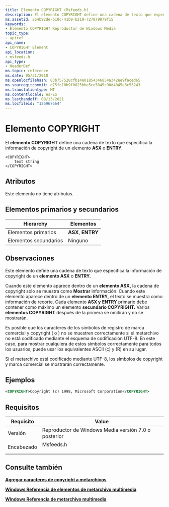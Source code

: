 ```yaml
---
title: Elemento COPYRIGHT (Msfeeds.h)
description: El elemento COPYRIGHT define una cadena de texto que especifica la información de copyright de un elemento ASX o ENTRY.
ms.assetid: 264b92de-b10c-41b9-b219-727879079f15
keywords:
- Elemento COPYRIGHT Reproductor de Windows Media
topic_type:
- apiref
api_name:
- COPYRIGHT Element
api_location:
- msfeeds.h
api_type:
- HeaderDef
ms.topic: reference
ms.date: 05/31/2018
ms.openlocfilehash: 83b757528cfb14a01854346854a342ee9faced65
ms.sourcegitcommit: d75fc10b9f0825bbe5ce5045c90d4045e3c53243
ms.translationtype: MT
ms.contentlocale: es-ES
ms.lasthandoff: 09/13/2021
ms.locfileid: "126967664"
---
```

# <a name="copyright-element"></a>Elemento COPYRIGHT

El **elemento COPYRIGHT** define una cadena de texto que especifica la información de copyright de un elemento **ASX** o **ENTRY.**

``` syntax
<COPYRIGHT>
    text string
</COPYRIGHT>
```

## <a name="attributes"></a>Atributos

Este elemento no tiene atributos.

## <a name="parentchild-elements"></a>Elementos primarios y secundarios



| Hierarchy       | Elementos           |
|-----------------|--------------------|
| Elementos primarios | **ASX**, **ENTRY** |
| Elementos secundarios  | Ninguno               |



 

## <a name="remarks"></a>Observaciones

Este elemento define una cadena de texto que especifica la información de copyright de un **elemento ASX** o **ENTRY.**

Cuando este elemento aparece dentro de un **elemento ASX,** la cadena de copyright solo se muestra como **Mostrar** información. Cuando este elemento aparece dentro de un **elemento ENTRY,** el texto se muestra como información de recorte. Cada elemento **ASX y** **ENTRY** primario debe contener como máximo un elemento **secundario COPYRIGHT.** Varios **elementos COPYRIGHT** después de la primera se omitirán y no se mostrarán.

Es posible que los caracteres de los símbolos de registro de marca comercial y copyright ( o ) no se muestren correctamente si el metarchivo no está codificado mediante el esquema de codificación UTF-8. En este caso, para mostrar cualquiera de estos símbolos correctamente para todos los usuarios, puede usar los equivalentes ASCII (c) y (R) en su lugar.

Si el metarchivo está codificado mediante UTF-8, los símbolos de copyright y marca comercial se mostrarán correctamente.

## <a name="examples"></a>Ejemplos


```XML
<COPYRIGHT>Copyright (c) 1998, Microsoft Corporation</COPYRIGHT>

```



## <a name="requirements"></a>Requisitos



| Requisito | Value |
|--------------------|--------------------------------------------------------------------------------------|
| Versión<br/> | Reproductor de Windows Media versión 7.0 o posterior<br/>                                 |
| Encabezado<br/>  | <dl> <dt>Msfeeds.h</dt> </dl> |



## <a name="see-also"></a>Consulte también

<dl> <dt>

[**Agregar caracteres de copyright a metarchivos**](adding-copyright-characters-to-metafiles.md)
</dt> <dt>

[**Windows Referencia de elementos de metarchivo multimedia**](windows-media-metafile-elements-reference.md)
</dt> <dt>

[**Windows Referencia de metarchivo multimedia**](windows-media-metafile-reference.md)
</dt> </dl>

 

 





